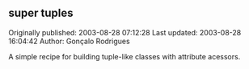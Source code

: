## super tuples 
Originally published: 2003-08-28 07:12:28 
Last updated: 2003-08-28 16:04:42 
Author: Gonçalo Rodrigues 
 
A simple recipe for building tuple-like classes with attribute acessors.